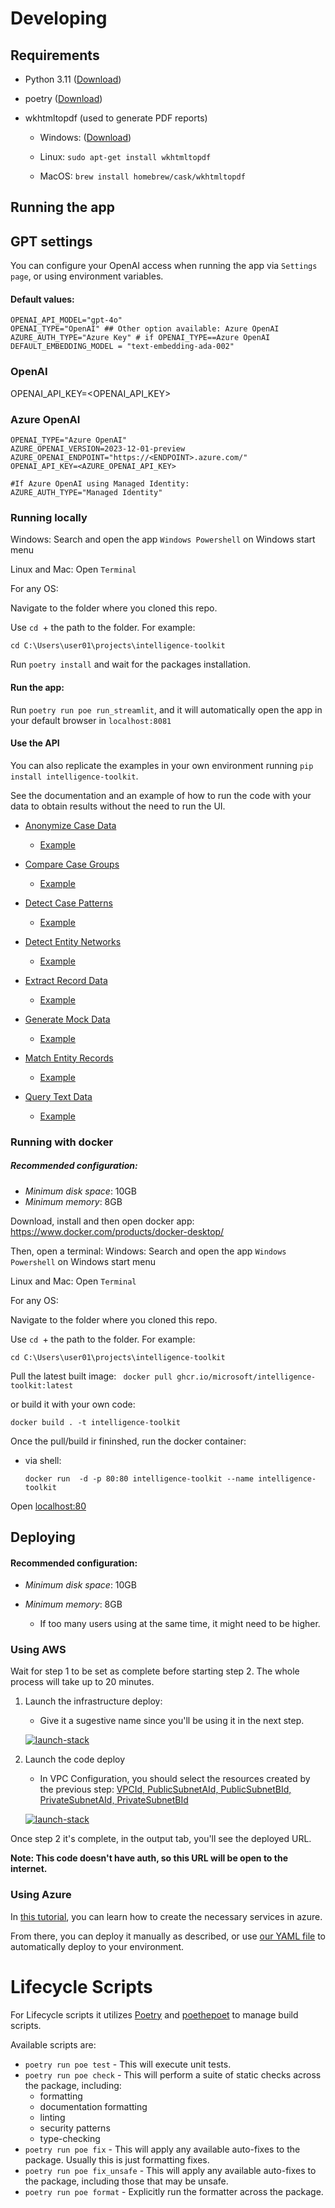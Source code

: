 # Developing 

## Requirements

- Python 3.11 ([Download](https://www.python.org/downloads/))
- poetry ([Download](https://python-poetry.org/docs/#installing-with-the-official-installer))
- wkhtmltopdf (used to generate PDF reports)

    - Windows: ([Download](https://wkhtmltopdf.org/downloads.html))

    - Linux:  `sudo apt-get install wkhtmltopdf`

    - MacOS: `brew install homebrew/cask/wkhtmltopdf`


## Running the app


## GPT settings

You can configure your OpenAI access when running the app via `Settings page`, or using environment variables.

#### Default values: 
```
OPENAI_API_MODEL="gpt-4o"
OPENAI_TYPE="OpenAI" ## Other option available: Azure OpenAI
AZURE_AUTH_TYPE="Azure Key" # if OPENAI_TYPE==Azure OpenAI
DEFAULT_EMBEDDING_MODEL = "text-embedding-ada-002"
```

### OpenAI
OPENAI_API_KEY=<OPENAI_API_KEY>

### Azure OpenAI
```
OPENAI_TYPE="Azure OpenAI"
AZURE_OPENAI_VERSION=2023-12-01-preview
AZURE_OPENAI_ENDPOINT="https://<ENDPOINT>.azure.com/"
OPENAI_API_KEY=<AZURE_OPENAI_API_KEY>

#If Azure OpenAI using Managed Identity:
AZURE_AUTH_TYPE="Managed Identity"
```

### Running locally

Windows: Search and open the app `Windows Powershell` on Windows start menu

Linux and Mac: Open `Terminal`

For any OS:

Navigate to the folder where you cloned this repo. 

Use `cd `+ the path to the folder. For example:

`cd C:\Users\user01\projects\intelligence-toolkit`

Run `poetry install` and wait for the packages installation.

#### Run the app:

Run `poetry run poe run_streamlit`, and it will automatically open the app in your default browser in `localhost:8081`

#### Use the API

You can also replicate the examples in your own environment running `pip install intelligence-toolkit`.

See the documentation and an example of how to run the code with your data to obtain results without the need to run the UI.
- [Anonymize Case Data](./app/workflows/anonymize_case_data/README.md)

    - [Example](./example_notebooks/anonymize_case_data.ipynb)

- [Compare Case Groups](./app/workflows/compare_case_groups/README.md)

    - [Example](./example_notebooks/compare_case_groups.ipynb)

- [Detect Case Patterns](./app/workflows/detect_case_patterns/README.md)

    - [Example](./example_notebooks/detect_case_patterns.ipynb)

- [Detect Entity Networks](./app/workflows/detect_entity_networks/README.md)

    - [Example](./example_notebooks/detect_entity_networks.ipynb)

- [Extract Record Data](./app/workflows/extract_record_data/README.md)

    - [Example](./example_notebooks/extract_record_data.ipynb)

- [Generate Mock Data](./app/workflows/generate_mock_data/README.md)

    - [Example](./example_notebooks/generate_mock_data.ipynb)

- [Match Entity Records](./app/workflows/match_entity_records/README.md)

    - [Example](./example_notebooks/match_entity_records.ipynb)
    
- [Query Text Data](./app/workflows/query_text_data/README.md)

    - [Example](./example_notebooks/query_text_data.ipynb)


### Running with docker

##### Recommended configuration:

- *Minimum disk space*: 10GB 
- *Minimum memory*: 8GB

Download, install and then open docker app: https://www.docker.com/products/docker-desktop/

Then, open a terminal:
Windows: Search and open the app `Windows Powershell` on Windows start menu

Linux and Mac: Open `Terminal`

For any OS:

Navigate to the folder where you cloned this repo. 

Use `cd `+ the path to the folder. For example:

`cd C:\Users\user01\projects\intelligence-toolkit`

Pull the latest built image:
` docker pull ghcr.io/microsoft/intelligence-toolkit:latest` 

or build it with your own code:

`docker build . -t intelligence-toolkit`

Once the pull/build ir fininshed, run the docker container:

- via shell:

    `docker run  -d -p 80:80 intelligence-toolkit --name intelligence-toolkit`

Open [localhost:80](http://localhost:80)

## Deploying 

#### Recommended configuration:

- *Minimum disk space*: 10GB 

- *Minimum memory*: 8GB
    - If too many users using at the same time, it might need to be higher.


### Using AWS

Wait for step 1 to be set as complete before starting step 2. The whole process will take up to 20 minutes.

1. Launch the infrastructure deploy:

    - Give it a sugestive name since you'll be using it in the next step.

    [![launch-stack](https://s3.amazonaws.com/cloudformation-examples/cloudformation-launch-stack.png)](https://console.aws.amazon.com/cloudformation/home?region=us-east-1#/stacks/new?stackName=itk-infra-stack&templateURL=https://s3.us-east-1.amazonaws.com/cf-templates-19n482mly1fba-us-east-1/2024-10-07T124926.165Z3xc-infrastructure.yaml)

2. Launch the code deploy
    - In VPC Configuration, you should select the resources created by the previous step: <u>VPCId, PublicSubnetAId, PublicSubnetBId, PrivateSubnetAId, PrivateSubnetBId</u>

    [![launch-stack](https://s3.amazonaws.com/cloudformation-examples/cloudformation-launch-stack.png)](https://console.aws.amazon.com/cloudformation/home?region=us-east-1#/stacks/new?stackName=itk-code-stack&templateURL=https://s3.us-east-1.amazonaws.com/cf-templates-19n482mly1fba-us-east-1/2024-10-07T125858.730Zlsu-2-development.yaml)


Once step 2 it's complete, in the output tab, you'll see the deployed URL.

**Note: This code doesn't have auth, so this URL will be open to the internet.**

### Using Azure

In [this tutorial](https://dev.to/keneojiteli/deploy-a-docker-app-to-app-services-on-azure-5d3h), you can learn how to create the necessary services in azure.

From there, you can deploy it manually as described, or use [our YAML file](/.vsts-ci.yml) to automatically deploy to your environment. 


# Lifecycle Scripts

For Lifecycle scripts it utilizes [Poetry](https://python-poetry.org/docs#installation) and [poethepoet](https://pypi.org/project/poethepoet/) to manage build scripts.

Available scripts are:

- `poetry run poe test` - This will execute unit tests.
- `poetry run poe check` - This will perform a suite of static checks across the package, including:
  - formatting
  - documentation formatting
  - linting
  - security patterns
  - type-checking
- `poetry run poe fix` - This will apply any available auto-fixes to the package. Usually this is just formatting fixes.
- `poetry run poe fix_unsafe` - This will apply any available auto-fixes to the package, including those that may be unsafe.
- `poetry run poe format` - Explicitly run the formatter across the package.

